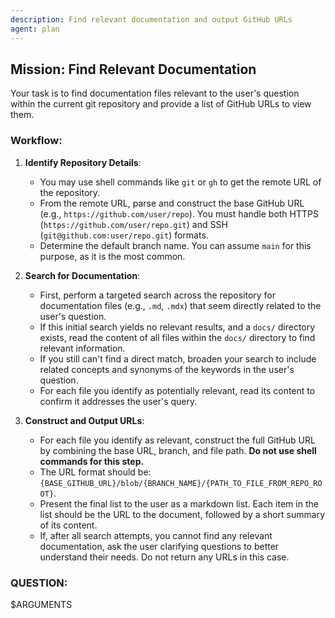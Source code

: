 ```yaml
---
description: Find relevant documentation and output GitHub URLs
agent: plan
---
```


## Mission: Find Relevant Documentation

Your task is to find documentation files relevant to the user's question within the current git repository and provide a list of GitHub URLs to view them.

### Workflow:

1.  **Identify Repository Details**:
    *   You may use shell commands like `git` or `gh` to get the remote URL of the repository.
    *   From the remote URL, parse and construct the base GitHub URL (e.g., `https://github.com/user/repo`). You must handle both HTTPS (`https://github.com/user/repo.git`) and SSH (`git@github.com:user/repo.git`) formats.
    *   Determine the default branch name. You can assume `main` for this purpose, as it is the most common.

2.  **Search for Documentation**:
    *   First, perform a targeted search across the repository for documentation files (e.g., `.md`, `.mdx`) that seem directly related to the user's question.
    *   If this initial search yields no relevant results, and a `docs/` directory exists, read the content of all files within the `docs/` directory to find relevant information.
    *   If you still can't find a direct match, broaden your search to include related concepts and synonyms of the keywords in the user's question.
    *   For each file you identify as potentially relevant, read its content to confirm it addresses the user's query.

3.  **Construct and Output URLs**:
    *   For each file you identify as relevant, construct the full GitHub URL by combining the base URL, branch, and file path. **Do not use shell commands for this step.**
    *   The URL format should be: `{BASE_GITHUB_URL}/blob/{BRANCH_NAME}/{PATH_TO_FILE_FROM_REPO_ROOT}`.
    *   Present the final list to the user as a markdown list. Each item in the list should be the URL to the document, followed by a short summary of its content.
    *   If, after all search attempts, you cannot find any relevant documentation, ask the user clarifying questions to better understand their needs. Do not return any URLs in this case.

### QUESTION:

$ARGUMENTS

